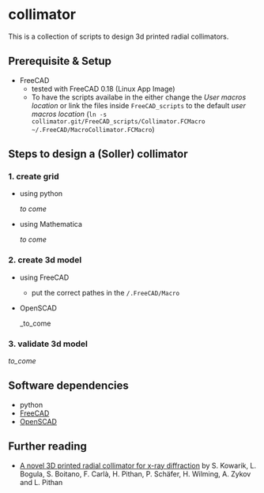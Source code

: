 # collimator
This is a collection of scripts to design 3d printed radial collimators.

## Prerequisite & Setup
- FreeCAD
  - tested with FreeCAD 0.18 (Linux App Image)
  - To have the scripts availabe in the either change the _User macros location_ or link the files inside `FreeCAD_scripts` to the default _user macros location_ (`ln -s collimator.git/FreeCAD_scripts/Collimator.FCMacro ~/.FreeCAD/MacroCollimator.FCMacro`)

## Steps to design a (Soller) collimator
### 1. create grid
  - using python
  
    _to come_
  - using Mathematica
  
    _to come_
### 2. create 3d model
  - using FreeCAD
  
    - put the correct pathes in the `/.FreeCAD/Macro`
  - OpenSCAD
  
    _to_come
    
### 3. validate 3d model
  
   _to_come_
  
## Software dependencies
- python
- [FreeCAD](https://www.freecadweb.org)
- [OpenSCAD](https://www.openscad.org)

## Further reading
- [A novel 3D printed radial collimator for x-ray diffraction](https://aip.scitation.org/doi/suppl/10.1063/1.5063520) by S. Kowarik, L. Bogula, S. Boitano, F. Carlà, H. Pithan, P. Schäfer, H. Wilming, A. Zykov and L. Pithan 
